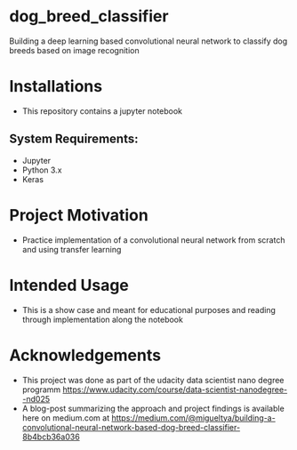# dog_breed_classifier
Building a deep learning based convolutional neural network to classify dog breeds based on image recognition

# Installations

* This repository contains a jupyter notebook
##  System Requirements: 
* Jupyter
* Python 3.x
* Keras

# Project Motivation

* Practice implementation of a convolutional neural network from scratch and using transfer learning

# Intended Usage

* This is a show case and meant for educational purposes and reading through implementation along the notebook

# Acknowledgements

* This project was done as part of the udacity data scientist nano degree programm https://www.udacity.com/course/data-scientist-nanodegree--nd025
* A blog-post summarizing the approach and project findings is available here on medium.com at https://medium.com/@migueltya/building-a-convolutional-neural-network-based-dog-breed-classifier-8b4bcb36a036
